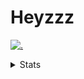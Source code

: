 # Heyzzz  

[![.](https://skillicons.dev/icons?i=ts,nextjs,nestjs,mongodb)](https://skillicons.dev)  

<details>
<summary>Stats</summary
<!--START_SECTION:waka-->

```txt
TypeScript   6 hrs 46 mins   ███████████████▓░░░░░░░░░   62.61 %
MDX          1 hr 12 mins    ██▓░░░░░░░░░░░░░░░░░░░░░░   11.23 %
Rust         51 mins         ██░░░░░░░░░░░░░░░░░░░░░░░   07.87 %
JSON         36 mins         █▒░░░░░░░░░░░░░░░░░░░░░░░   05.57 %
JavaScript   23 mins         █░░░░░░░░░░░░░░░░░░░░░░░░   03.55 %
```

<!--END_SECTION:waka-->
</details>
